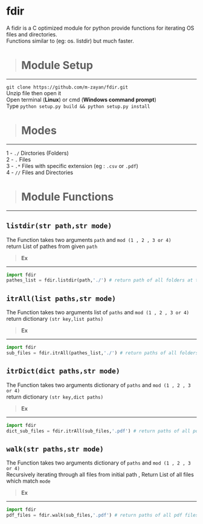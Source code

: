 # **fdir**
A fidir is a C optimized module for python provide functions for iterating OS files and directories.<br>
Functions similar to (eg: os. listdir) but much faster.<br>

> # **Module Setup** <br>
----
 ``git clone https://github.com/m-zayan/fdir.git``<br>
  Unzip file then open it<br>
  Open terminal (**Linux**) or cmd (**Windows command prompt**)<br>
Type ``python setup.py build && python setup.py install`` <br>
> # **Modes**
-------
 1 - ``./`` Dirctories (Folders) <br>
 2 - ``.``  Files <br>
 3 - ``.*`` Files with specific extension (eg : ``.csv`` or ``.pdf``)<br>
 4 - ``//`` Files and Directories <br>
> # **Module Functions**<br>
----
## **``listdir(str path,str mode)``**<br>
The Function takes two arguments ``path`` and ``mod (1 , 2 , 3 or 4)`` <br>
return List of pathes from given ``path``<br>
> **Ex**
------
```python
import fdir
pathes_list = fdir.listdir(path,'./') # return path of all folders at the current directory as same as (os.listdir)

```

## **``itrAll(list paths,str mode)``**<br>
The Function takes two arguments list of ``paths`` and ``mod (1 , 2 , 3 or 4)`` <br>
return dictionary ``(str key,list paths)``<br>
> **Ex** 
------
```python
import fdir
sub_files = fdir.itrAll(pathes_list,'./') # return paths of all folders for each path at list

```

## **``itrDict(dict paths,str mode)``**<br>
The Function takes two arguments dictionary of ``paths`` and ``mod (1 , 2 , 3 or 4)`` <br>
return dictionary ``(str key,dict paths)``<br>
> **Ex** 
------
```python
import fdir
dict_sub_files = fdir.itrAll(sub_files,'.pdf') # return paths of all pdf files for each list of paths at dictionary

```
## **``walk(str paths,str mode)``**<br>
The Function takes two arguments dictionary of ``paths`` and ``mod (1 , 2 , 3 or 4)`` <br>
Recursively iterating through all files from initial path , Return List of all files which match ``mode`` <br>
> **Ex** 
------
```python
import fdir
pdf_files = fdir.walk(sub_files,'.pdf') # return paths of all pdf files.
```
